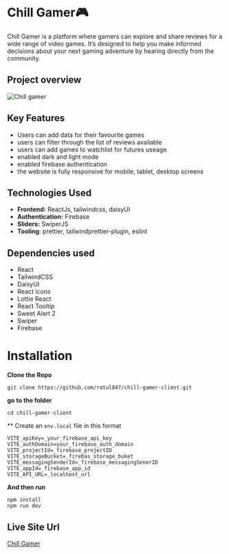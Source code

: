 # Chill Gamer🎮

Chill Gamer is a platform where gamers can explore and share reviews for a wide range of video games. It’s designed to help you make informed decisions about your next gaming adventure by hearing directly from the community.

## Project overview
![Chill gamer](https://github.com/user-attachments/assets/9ffe336a-d116-4af8-9a01-7ebd06702ce6)

## Key Features

- Users can add data for their favourite games
- users can filter through the list of reviews available
- users can add games to watchlist for futures useage
- enabled dark and light mode
- enabled firebase authentication
- the website is fully responsive for mobile, tablet, desktop screens
 


## Technologies Used

- **Frontend:** ReactJs, tailwindcss, daisyUI
- **Authentication:** Firebase
- **Sliders:** SwiperJS
- **Tooling**: prettier, tailwindprettier-plugin, eslint



## Dependencies used
- React
- TailwindCSS
- DaisyUI
- React icons
- Lottie React
- React Tooltip
- Sweet Alert 2
- Swiper
- Firebase


# Installation

**Clone the Repo**
```
git clone https://github.com/ratul047/chill-gamer-client.git
```

**go to the folder**
```
cd chill-gamer-client
```

** Create an `env.local` file in this format

```
VITE_apiKey=_your_firebase_api_key
VITE_authDomain=your_firebase_auth_domain
VITE_projectId=_firebase_projectID
VITE_storageBucket=_firebas_storage_buket
VITE_messagingSenderId=_firebase_messagingSenerID
VITE_appId=_firebase_app_id
VITE_API_URL=_localhost_url
```
**And then run**
```
npm install
npm run dev
```


## Live Site Url
[Chill Gamer](https://chill-gamer.web.app/)
